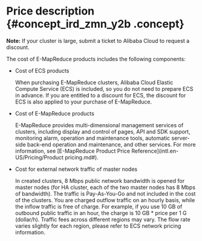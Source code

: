 # Price description {#concept_ird_zmn_y2b .concept}

**Note:** If your cluster is large, submit a ticket to Alibaba Cloud to request a discount.

The cost of E-MapReduce products includes the following components:

-   Cost of ECS products

    When purchasing E-MapReduce clusters, Alibaba Cloud Elastic Compute Service \(ECS\) is included, so you do not need to prepare ECS in advance. If you are entitled to a discount for ECS, the discount for ECS is also applied to your purchase of E-MapReduce.

-   Cost of E-MapReduce products

    E-MapReduce provides multi-dimensional management services of clusters, including display and control of pages, API and SDK support, monitoring alarm, operation and maintenance tools, automatic server-side back-end operation and maintenance, and other services. For more information, see [E-MapReduce Product Price Reference](intl.en-US/Pricing/Product pricing.md#).

-   Cost for external network traffic of master nodes

    In created clusters, 8 Mbps public network bandwidth is opened for master nodes \(for HA cluster, each of the two master nodes has 8 Mbps of bandwidth\). The traffic is Pay-As-You-Go and not included in the cost of the clusters. You are charged outflow traffic on an hourly basis, while the inflow traffic is free of charge. For example, if you use 10 GB of outbound public traffic in an hour, the charge is 10 GB \* price per 1 G \(dollar/h\). Traffic fees across different regions may vary. The flow rate varies slightly for each region, please refer to ECS network pricing information.


